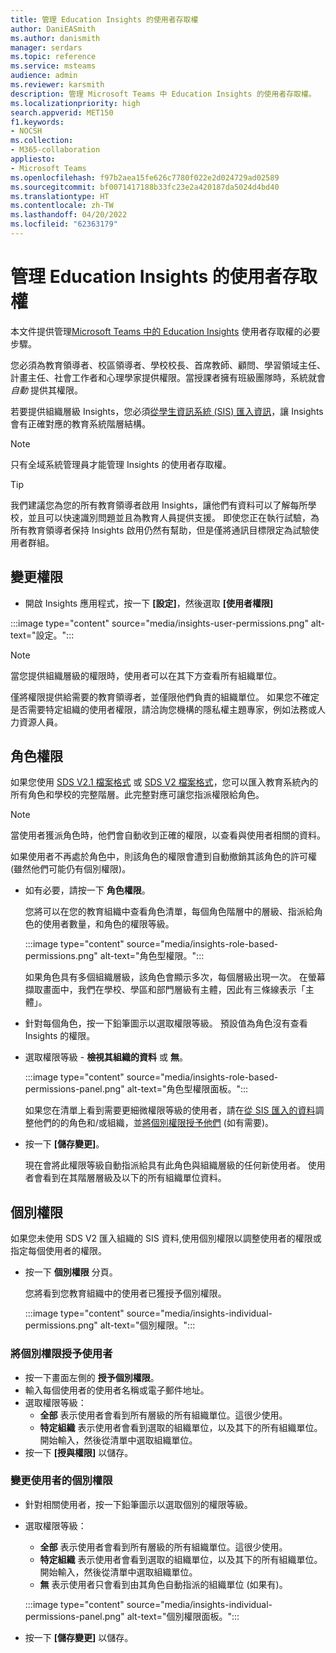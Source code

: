 ```yaml
---
title: 管理 Education Insights 的使用者存取權
author: DaniEASmith
ms.author: danismith
manager: serdars
ms.topic: reference
ms.service: msteams
audience: admin
ms.reviewer: karsmith
description: 管理 Microsoft Teams 中 Education Insights 的使用者存取權。
ms.localizationpriority: high
search.appverid: MET150
f1.keywords:
- NOCSH
ms.collection:
- M365-collaboration
appliesto:
- Microsoft Teams
ms.openlocfilehash: f97b2aea15fe626c7780f022e2d024729ad02589
ms.sourcegitcommit: bf0071417188b33fc23e2a420187da5024d4bd40
ms.translationtype: HT
ms.contentlocale: zh-TW
ms.lasthandoff: 04/20/2022
ms.locfileid: "62363179"
---
```

# <a name="manage-user-access-to-education-insights"></a>管理 Education Insights 的使用者存取權

本文件提供管理[Microsoft Teams 中的 Education Insights](class-insights.md) 使用者存取權的必要步驟。

您必須為教育領導者、校區領導者、學校校長、首席教師、顧問、學習領域主任、計畫主任、社會工作者和心理學家提供權限。當授課者擁有班級團隊時，系統就會 *自動* 提供其權限。

若要提供組織層級 Insights，您必須[從學生資訊系統 (SIS) 匯入資訊](education-insights-sis-data-sync.md)，讓 Insights 會有正確對應的教育系統階層結構。

> [!NOTE]
> 只有全域系統管理員才能管理 Insights 的使用者存取權。

> [!TIP]
> 我們建議您為您的所有教育領導者啟用 Insights，讓他們有資料可以了解每所學校，並且可以快速識別問題並且為教育人員提供支援。 即使您正在執行試驗，為所有教育領導者保持 Insights 啟用仍然有幫助，但是僅將通訊目標限定為試驗使用者群組。

## <a name="manange-permissions"></a>變更權限

* 開啟 Insights 應用程式，按一下 **[設定]**，然後選取 **[使用者權限]**

:::image type="content" source="media/insights-user-permissions.png" alt-text="設定。":::

> [!NOTE]
> 當您提供組織層級的權限時，使用者可以在其下方查看所有組織單位。
> 
> 僅將權限提供給需要的教育領導者，並僅限他們負責的組織單位。 如果您不確定是否需要特定組織的使用者權限，請洽詢您機構的隱私權主題專家，例如法務或人力資源人員。

## <a name="role-based-permissions"></a>角色權限

如果您使用 [SDS V2.1 檔案格式](/schooldatasync/sds-v2.1-csv-file-format) 或 [SDS V2 檔案格式](/schooldatasync/sds-v2-csv-file-format)，您可以匯入教育系統內的所有角色和學校的完整階層。此完整對應可讓您指派權限給角色。 

> [!NOTE]
> 當使用者獲派角色時，他們會自動收到正確的權限，以查看與使用者相關的資料。
>
> 如果使用者不再處於角色中，則該角色的權限會遭到自動撤銷其該角色的許可權 (雖然他們可能仍有個別權限)。


* 如有必要，請按一下 **角色權限**。

  您將可以在您的教育組織中查看角色清單，每個角色階層中的層級、指派給角色的使用者數量，和角色的權限等級。 
  
  :::image type="content" source="media/insights-role-based-permissions.png" alt-text="角色型權限。":::
  
  如果角色具有多個組織層級，該角色會顯示多次，每個層級出現一次。 在螢幕擷取畫面中，我們在學校、學區和部門層級有主體，因此有三條線表示「主體」。
  
* 針對每個角色，按一下鉛筆圖示以選取權限等級。 預設值為角色沒有查看 Insights 的權限。
* 選取權限等級 - **檢視其組織的資料** 或 **無**。

  :::image type="content" source="media/insights-role-based-permissions-panel.png" alt-text="角色型權限面板。":::
  
  如果您在清單上看到需要更細微權限等級的使用者，請在[從 SIS 匯入的資料](education-insights-sis-data-sync.md)調整他們的的角色和/或組織，並[將個別權限授予他們](#grant-individual-permission-to-a-user) (如有需要)。

* 按一下 **[儲存變更]**。

  現在會將此權限等級自動指派給具有此角色與組織層級的任何新使用者。 使用者會看到在其階層層級及以下的所有組織單位資料。  


## <a name="individual-permissions"></a>個別權限

如果您未使用 SDS V2 匯入組織的 SIS 資料,使用個別權限以調整使用者的權限或指定每個使用者的權限。

* 按一下 **個別權限** 分頁。
  
  您將看到您教育組織中的使用者已獲授予個別權限。 
  
  :::image type="content" source="media/insights-individual-permissions.png" alt-text="個別權限。":::
  
### <a name="grant-individual-permission-to-a-user"></a>將個別權限授予使用者
* 按一下畫面左側的 **授予個別權限**。
* 輸入每個使用者的使用者名稱或電子郵件地址。
* 選取權限等級：
  * **全部** 表示使用者會看到所有層級的所有組織單位。這很少使用。
  * **特定組織** 表示使用者會看到選取的組織單位，以及其下的所有組織單位。 開始輸入，然後從清單中選取組織單位。
* 按一下 **[授與權限]** 以儲存。

### <a name="change-the-individual-permission-of-a-user"></a>變更使用者的個別權限
* 針對相關使用者，按一下鉛筆圖示以選取個別的權限等級。
* 選取權限等級：
  * **全部** 表示使用者會看到所有層級的所有組織單位。這很少使用。
  * **特定組織** 表示使用者會看到選取的組織單位，以及其下的所有組織單位。 開始輸入，然後從清單中選取組織單位。
  * **無** 表示使用者只會看到由其角色自動指派的組織單位 (如果有)。
  
  :::image type="content" source="media/insights-individual-permissions-panel.png" alt-text="個別權限面板。":::

* 按一下 **[儲存變更]** 以儲存。
